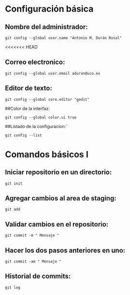 # Configuración básica

## Nombre del administrador:

`git config --global user.name "Antonio M. Durán Rosal"`

<<<<<<< HEAD
## Correo electronico: 

`git config --global user.email aduran@uco.es`

## Editor de texto:

`git config --global core.editor "gedit"`

##Color de la interfaz:

`git config --global color.ui true`

##Listado de la configuracion:´

`git config --list`

# Comandos básicos I

## Iniciar repositorio en un directorio:

`git init`

## Agregar cambios al area de staging:

`git add`

## Validar cambios en el repositorio:

`git commit -m " Mensaje "`

## Hacer los dos pasos anteriores en uno:

`git commit -am " Mensaje "`

## Historial de commits:

`git log`
